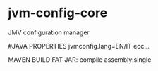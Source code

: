 # jvm-config-core

JMV configuration manager

#JAVA PROPERTIES
jvmconfig.lang=EN/IT ecc...


MAVEN BUILD FAT JAR:
compile assembly:single